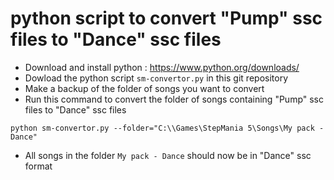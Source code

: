   # python script to convert "Pump" ssc files to "Dance" ssc files

- Download and install python : https://www.python.org/downloads/ 
- Dowload the python script ```sm-convertor.py``` in this git repository
- Make a backup of the folder of songs you want to convert
- Run this command to convert the folder of songs containing "Pump" ssc files to "Dance" ssc files
```
python sm-convertor.py --folder="C:\\Games\StepMania 5\Songs\My pack - Dance"
```
- All songs in the folder ```My pack - Dance``` should now be in "Dance" ssc format
